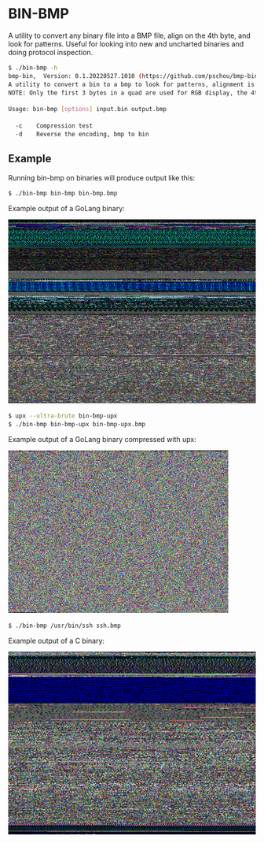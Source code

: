 # BIN-BMP

A utility to convert any binary file into a BMP file, align on the 4th byte,
and look for patterns.   Useful for looking into new and uncharted binaries and
doing protocol inspection.


```bash
$ ./bin-bmp -h
bmp-bin,  Version: 0.1.20220527.1010 (https://github.com/pschou/bmp-bin)
A utility to convert a bin to a bmp to look for patterns, alignment is done on every 4th byte, so 4 bytes -> 1 pixel.
NOTE: Only the first 3 bytes in a quad are used for RGB display, the 4th is omitted.

Usage: bin-bmp [options] input.bin output.bmp

  -c    Compression test
  -d    Reverse the encoding, bmp to bin
```

## Example
Running bin-bmp on binaries will produce output like this:

```bash
$ ./bin-bmp bin-bmp bin-bmp.bmp
```

Example output of a GoLang binary:

![output](bin-bmp.bmp)

```bash
$ upx --ultra-brute bin-bmp-upx
$ ./bin-bmp bin-bmp-upx bin-bmp-upx.bmp
```

Example output of a GoLang binary compressed with upx:

![output](bin-bmp-upx.bmp)


```bash
$ ./bin-bmp /usr/bin/ssh ssh.bmp
```

Example output of a C binary:

![output](ssh.bmp)
